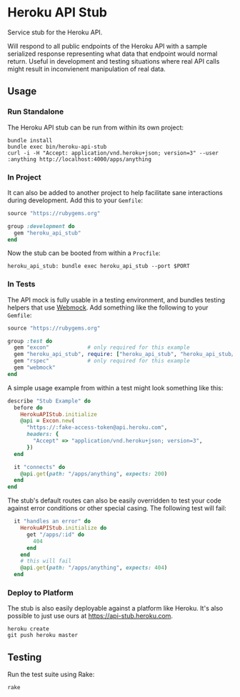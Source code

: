 # Heroku API Stub

Service stub for the Heroku API.

Will respond to all public endpoints of the Heroku API with a sample serialized
response representing what data that endpoint would normal return. Useful in
development and testing situations where real API calls might result in
inconvienent manipulation of real data.

## Usage

### Run Standalone

The Heroku API stub can be run from within its own project:

    bundle install
    bundle exec bin/heroku-api-stub
    curl -i -H "Accept: application/vnd.heroku+json; version=3" --user :anything http://localhost:4000/apps/anything

### In Project

It can also be added to another project to help facilitate sane interactions
during development. Add this to your `Gemfile`:

``` ruby
source "https://rubygems.org"

group :development do
  gem "heroku_api_stub"
end
```

Now the stub can be booted from within a `Procfile`:

```
heroku_api_stub: bundle exec heroku_api_stub --port $PORT
```

### In Tests

The API mock is fully usable in a testing environment, and bundles testing helpers that use [Webmock](https://github.com/bblimke/webmock). Add something like the following to your `Gemfile`:

``` ruby
source "https://rubygems.org"

group :test do
  gem "excon"            # only required for this example
  gem "heroku_api_stub", require: ["heroku_api_stub", "heroku_api_stub/test"]
  gem "rspec"            # only required for this example
  gem "webmock"
end
```

A simple usage example from within a test might look something like this:

``` ruby
describe "Stub Example" do
  before do
    HerokuAPIStub.initialize
    @api = Excon.new(
      "https://:fake-access-token@api.heroku.com",
      headers: {
        "Accept" => "application/vnd.heroku+json; version=3",
      })
  end

  it "connects" do
    @api.get(path: "/apps/anything", expects: 200)
  end
end
```

The stub's default routes can also be easily overridden to test your code
against error conditions or other special casing. The following test will fail:

``` ruby
  it "handles an error" do
    HerokuAPIStub.initialize do
      get "/apps/:id" do
        404
      end
    end
    # this will fail
    @api.get(path: "/apps/anything", expects: 404)
  end
```

### Deploy to Platform

The stub is also easily deployable against a platform like Heroku. It's also
possible to just use ours at https://api-stub.heroku.com.

```
heroku create
git push heroku master
```

## Testing

Run the test suite using Rake:

```
rake
```
